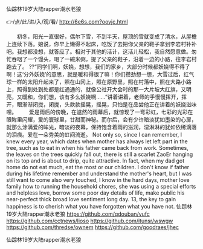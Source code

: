 
仙踪林19岁大陆rapper潮水老狼




👉/点/此/进/入/观/看/ http://6e6s.com?oovjc.html




　　初冬，阳光一直很好，偶尔下雪，不到半天，屋顶的雪就变成了清水，从屋檐上连续下落。娘说，你早上懒得不起床，吃饭了去把你父亲的鞋子拿到李岩村补补吧。我想都没想，就答应了。相对于其他的活计，这活儿轻松，我自然愿意做。匆忙吞咽了一个馒头，喝了一碗米粥，提了父亲的鞋子，沿着一边的小路，往李岩村跑去了。
??“同学们啊，妖娆，想想，我们的家乡，大部分时候都妖娆得不得了啊！这‘分外妖娆’的意思，就是暖和得很了嘛！你们攒劲想一想，大雪过后，红气球一样的太阳升起来了，照在山冈上，照在原野里，照在村落中，照在大路小路上，照得到处到处都是红通通的，就像公社开大会时的那一大片坡大红旗，又明亮，又暖和，你们想，该有多么妖娆啊……”讲着讲着，老师的手慢慢挥开，挥开，眼渐渐闭拢，闭拢，头款款摇晃，摇晃，只怕是在品尝他正在讲着的妖娆滋味哩。
　　爱是雨后的傍晚，在遽然的雨幕后，就惊现了一弯彩虹，七彩的光彩在眼眸里闪耀，爱的寰球里，甘甜而神秘。而尔后，会有少许暗淡犹如墨染的心扉，就那么涂满爱的眸光，暗淡的夜幕，保持饱含着雨的滋润，湿淋淋的犹如依稀滴落的泪痕。爱在一朵秀美的虹间流逝。
Not only so, since I can remember, I knew every year, which dates when mother has always let left part in the tree, such as to eat in when his father came back from work.
Sometimes, the leaves on the trees quickly fall out, there is still a scarlet ZaoEr hanging on its top and is about to drip, quite attractive.
In fact, when my dad got home do not eat much, eat the most or our children.
I don't know if father during his lifetime remember and understand the mother's heart, but I was still want to come also very touched, I know in the hard days, mother love family how to running the household chores, she was using a special efforts and helpless love, borrow some poor day details of life, make public his near-perfect thick broad love sentiment long day.
13, the key to gain happiness is to cherish what you have forgotten what you have not.
仙踪林19岁大陆rapper潮水老狼 https://github.com/qdouban/vufc
https://github.com/cctnews/lioso
https://github.com/itunsr/wswgw
https://github.com/thredse/ownem
https://github.com/goodraes/jhec





仙踪林19岁大陆rapper潮水老狼
